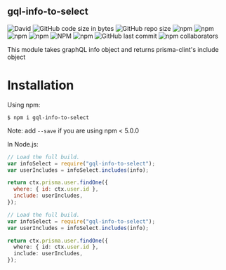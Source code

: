 ## gql-info-to-select

![David](https://img.shields.io/david/noshadil/gql-info-to-select.svg)
![GitHub code size in bytes](https://img.shields.io/github/languages/code-size/noshadil/gql-info-to-select.svg)
![GitHub repo size](https://img.shields.io/github/repo-size/noshadil/gql-info-to-select.svg)
![npm](https://img.shields.io/npm/dw/gql-info-to-select.svg)
![npm](https://img.shields.io/npm/dm/gql-info-to-select.svg)
![npm](https://img.shields.io/npm/dy/gql-info-to-select.svg)
![npm](https://img.shields.io/npm/dt/gql-info-to-select.svg)
![NPM](https://img.shields.io/npm/l/gql-info-to-select.svg)
![npm](https://img.shields.io/npm/v/gql-info-to-select.svg)
![GitHub last commit](https://img.shields.io/github/last-commit/noshadil/gql-info-to-select.svg)
![npm collaborators](https://img.shields.io/npm/collaborators/gql-info-to-select.svg)

This module takes graphQL info object and returns prisma-clint's include object

# Installation

Using npm:

```shell
$ npm i gql-info-to-select
```

Note: add `--save` if you are using npm < 5.0.0

In Node.js:

```js
// Load the full build.
var infoSelect = require("gql-info-to-select");
var userIncludes = infoSelect.includes(info);

return ctx.prisma.user.findOne({
  where: { id: ctx.user.id },
  include: userIncludes,
});

```

```ts
// Load the full build.
var infoSelect = require("gql-info-to-select");
var userIncludes = infoSelect.includes(info);

return ctx.prisma.user.findOne({
  where: { id: ctx.user.id },
  include: userIncludes,
});

```
